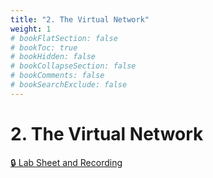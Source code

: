 ```yaml
---
title: "2. The Virtual Network"
weight: 1
# bookFlatSection: false
# bookToc: true
# bookHidden: false
# bookCollapseSection: false
# bookComments: false
# bookSearchExclude: false
---
```


# 2. The Virtual Network

[🔒 Lab Sheet and Recording](https://github.com/ryanbester/uni-resources/tree/main/sai/y1/tb1/2-virtual-network)
